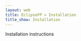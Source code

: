 ```yaml
---
layout: web
title: EclipseFP > Installation
title_show: Installation
---
```


Installation instructions
